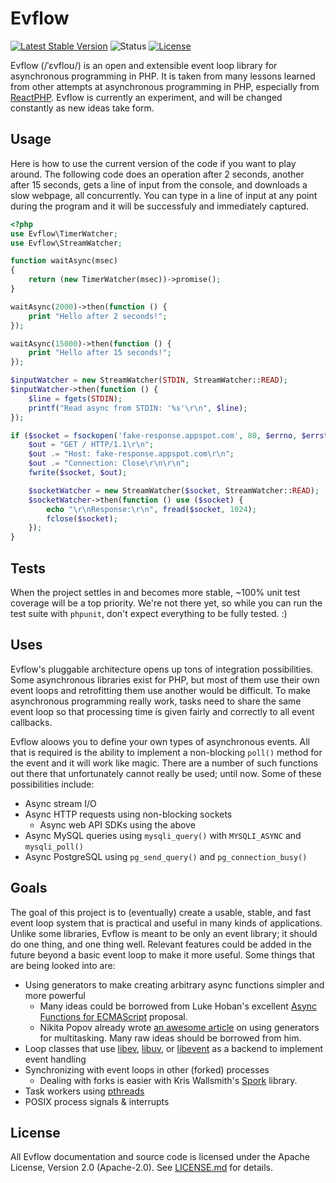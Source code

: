 # Evflow
[![Latest Stable Version](http://img.shields.io/packagist/v/evflow/evflow.svg?style=flat)](https://packagist.org/packages/evflow/evflow)
![Status](http://img.shields.io/badge/status-awesome-blue.svg?style=flat)
[![License](http://img.shields.io/packagist/l/evflow/evflow.svg?style=flat)](http://www.apache.org/licenses/LICENSE-2.0)

Evflow (/ˈɛvfloʊ/) is an open and extensible event loop library for asynchronous programming in PHP. It is taken from many lessons learned from other attempts at asynchronous programming in PHP, especially from [ReactPHP](http://reactphp.org). Evflow is currently an experiment, and will be changed constantly as new ideas take form.

## Usage
Here is how to use the current version of the code if you want to play around. The following code does an operation after 2 seconds, another after 15 seconds, gets a line of input from the console, and downloads a slow webpage, all concurrently. You can type in a line of input at any point during the program and it will be successfuly and immediately captured.

```php
<?php
use Evflow\TimerWatcher;
use Evflow\StreamWatcher;

function waitAsync(msec)
{
    return (new TimerWatcher(msec))->promise();
}

waitAsync(2000)->then(function () {
    print "Hello after 2 seconds!";
});

waitAsync(15000)->then(function () {
    print "Hello after 15 seconds!";
});

$inputWatcher = new StreamWatcher(STDIN, StreamWatcher::READ);
$inputWatcher->then(function () {
    $line = fgets(STDIN);
    printf("Read async from STDIN: '%s'\r\n", $line);
});

if ($socket = fsockopen('fake-response.appspot.com', 80, $errno, $errstr, 30)) {
    $out = "GET / HTTP/1.1\r\n";
    $out .= "Host: fake-response.appspot.com\r\n";
    $out .= "Connection: Close\r\n\r\n";
    fwrite($socket, $out);

    $socketWatcher = new StreamWatcher($socket, StreamWatcher::READ);
    $socketWatcher->then(function () use ($socket) {
        echo "\r\nResponse:\r\n", fread($socket, 1024);
        fclose($socket);
    });
}
```

## Tests
When the project settles in and becomes more stable, ~100% unit test coverage will be a top priority. We're not there yet, so while you can run the test suite with `phpunit`, don't expect everything to be fully tested. :)

## Uses
Evflow's pluggable architecture opens up tons of integration possibilities. Some asynchronous libraries exist for PHP, but most of them use their own event loops and retrofitting them use another would be difficult. To make asynchronous programming really work, tasks need to share the same event loop so that processing time is given fairly and correctly to all event callbacks.

Evflow aloows you to define your own types of asynchronous events. All that is required is the ability to implement a non-blocking `poll()` method for the event and it will work like magic. There are a number of such functions out there that unfortunately cannot really be used; until now. Some of these possibilities include:

- Async stream I/O
- Async HTTP requests using non-blocking sockets
    + Async web API SDKs using the above
- Async MySQL queries using `mysqli_query()` with `MYSQLI_ASYNC` and `mysqli_poll()`
- Async PostgreSQL using `pg_send_query()` and `pg_connection_busy()`

## Goals
The goal of this project is to (eventually) create a usable, stable, and fast event loop system that is practical and useful in many kinds of applications. Unlike some libraries, Evflow is meant to be only an event library; it should do one thing, and one thing well. Relevant features could be added in the future beyond a basic event loop to make it more useful. Some things that are being looked into are:

- Using generators to make creating arbitrary async functions simpler and more powerful
    + Many ideas could be borrowed from Luke Hoban's excellent [Async Functions for ECMAScript](http://github.com/lukehoban/ecmascript-asyncawait) proposal.
    + Nikita Popov already wrote [an awesome article](http://nikic.github.io/2012/12/22/Cooperative-multitasking-using-coroutines-in-PHP.html) on using generators for multitasking. Many raw ideas should be borrowed from him.
- Loop classes that use [libev](http://libev.schmorp.de), [libuv](https://github.com/joyent/libuv), or [libevent](http://libevent.org) as a backend to implement event handling
- Synchronizing with event loops in other (forked) processes
    + Dealing with forks is easier with Kris Wallsmith's [Spork](https://github.com/kriswallsmith/spork) library.
- Task workers using [pthreads](http://pthreads.org)
- POSIX process signals & interrupts

## License
All Evflow documentation and source code is licensed under the Apache License, Version 2.0 (Apache-2.0). See [LICENSE.md](LICENSE.md) for details.
